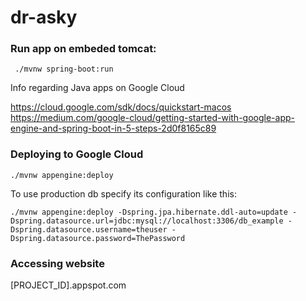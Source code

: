 # dr-asky

### Run app on embeded tomcat:
```
 ./mvnw spring-boot:run
```


Info regarding Java apps on Google Cloud

https://cloud.google.com/sdk/docs/quickstart-macos
https://medium.com/google-cloud/getting-started-with-google-app-engine-and-spring-boot-in-5-steps-2d0f8165c89


### Deploying to Google Cloud
```
./mvnw appengine:deploy
```

To use production db specify its configuration like this:

```
./mvnw appengine:deploy -Dspring.jpa.hibernate.ddl-auto=update -Dspring.datasource.url=jdbc:mysql://localhost:3306/db_example -Dspring.datasource.username=theuser -Dspring.datasource.password=ThePassword
```

### Accessing website
[PROJECT_ID].appspot.com
